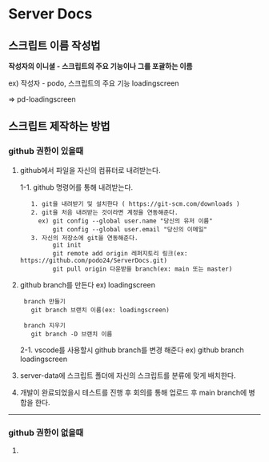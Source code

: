 # Server Docs
## 스크립트 이름 작성법
**작성자의 이니셜 - 스크립트의 주요 기능이나 그를 포괄하는 이름**

ex) 작성자 - podo, 스크립트의 주요 기능 loadingscreen

=> pd-loadingscreen

## 스크립트 제작하는 방법
### github 권한이 있을때
1. github에서 파일을 자신의 컴퓨터로 내려받는다.
    
      1-1. github 명령어를 통해 내려받는다.
            
          1. git을 내려받기 및 설치한다 ( https://git-scm.com/downloads )
          2. git을 처음 내려받는 것이라면 계정을 연동해준다.
            ex) git config --global user.name "당신의 유저 이름"
                git config --global user.email "당신의 이메일"
          3. 자신의 저장소에 git을 연동해준다.
                git init
                git remote add origin 레퍼지토리 링크(ex: https://github.com/podo24/ServerDocs.git)
                git pull origin 다운받을 branch(ex: main 또는 master)
    
2. github branch를 만든다 ex) loadingscreen

        branch 만들기
          git branch 브랜치 이름(ex: loadingscreen)
       
        branch 지우기
          git branch -D 브랜치 이름
    
      2-1. vscode를 사용할시 github branch를 변경 해준다 ex) github branch loadingscreen
3. server-data에 스크립트 폴더에 자신의 스크립트를 분류에 맞게 배치한다.
4. 개발이 완료되었을시 테스트를 진행 후 회의를 통해 업로드 후 main branch에 병합을 한다.

---

### github 권한이 없을때
1. 
